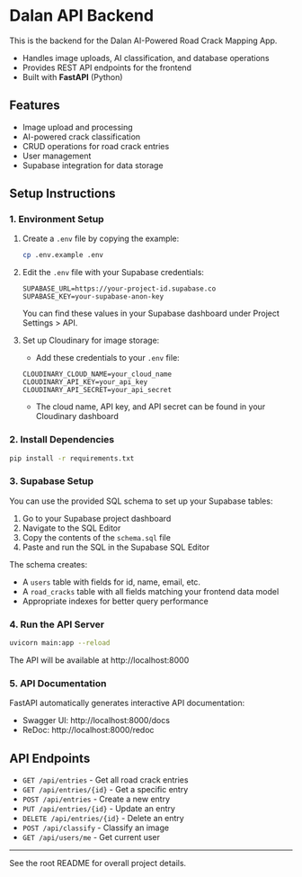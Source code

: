 # Dalan API Backend

This is the backend for the Dalan AI-Powered Road Crack Mapping App.

- Handles image uploads, AI classification, and database operations
- Provides REST API endpoints for the frontend
- Built with **FastAPI** (Python)

## Features
- Image upload and processing
- AI-powered crack classification
- CRUD operations for road crack entries
- User management
- Supabase integration for data storage

## Setup Instructions

### 1. Environment Setup

1. Create a `.env` file by copying the example:
   ```bash
   cp .env.example .env
   ```

2. Edit the `.env` file with your Supabase credentials:
   ```
   SUPABASE_URL=https://your-project-id.supabase.co
   SUPABASE_KEY=your-supabase-anon-key
   ```

   You can find these values in your Supabase dashboard under Project Settings > API.

3. Set up Cloudinary for image storage:
   - Add these credentials to your `.env` file:
   ```
   CLOUDINARY_CLOUD_NAME=your_cloud_name
   CLOUDINARY_API_KEY=your_api_key
   CLOUDINARY_API_SECRET=your_api_secret
   ```
   - The cloud name, API key, and API secret can be found in your Cloudinary dashboard

### 2. Install Dependencies

```bash
pip install -r requirements.txt
```

### 3. Supabase Setup

You can use the provided SQL schema to set up your Supabase tables:

1. Go to your Supabase project dashboard
2. Navigate to the SQL Editor
3. Copy the contents of the `schema.sql` file
4. Paste and run the SQL in the Supabase SQL Editor

The schema creates:

- A `users` table with fields for id, name, email, etc.
- A `road_cracks` table with all fields matching your frontend data model
- Appropriate indexes for better query performance

### 4. Run the API Server

```bash
uvicorn main:app --reload
```

The API will be available at http://localhost:8000

### 5. API Documentation

FastAPI automatically generates interactive API documentation:
- Swagger UI: http://localhost:8000/docs
- ReDoc: http://localhost:8000/redoc

## API Endpoints

- `GET /api/entries` - Get all road crack entries
- `GET /api/entries/{id}` - Get a specific entry
- `POST /api/entries` - Create a new entry
- `PUT /api/entries/{id}` - Update an entry
- `DELETE /api/entries/{id}` - Delete an entry
- `POST /api/classify` - Classify an image
- `GET /api/users/me` - Get current user

---

See the root README for overall project details.
